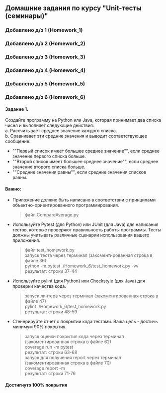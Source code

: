 ## Домашние задания по курсу "Unit-тесты (семинары)"

### Добавлено д/з 1 (Homework_1)

### Добавлено д/з 2 (Homework_2)

### Добавлено д/з 3 (Homework_3)

### Добавлено д/з 4 (Homework_4)

### Добавлено д/з 5 (Homework_5)

### Добавлено д/з 6 (Homework_6)

#### Задание 1. 
Создайте программу на Python или Java, которая принимает два списка чисел и выполняет следующие действия:   
a. Рассчитывает среднее значение каждого списка.   
b. Сравнивает эти средние значения и выводит соответствующее сообщение:
- ""Первый список имеет большее среднее значение"", если среднее значение первого списка больше.
- ""Второй список имеет большее среднее значение"", если среднее значение второго списка больше.
- ""Средние значения равны"", если средние значения списков равны.

#### Важно:
* Приложение должно быть написано в соответствии с принципами объектно-ориентированного программирования.   
    > файл CompareAverage.py
* Используйте Pytest (для Python) или JUnit (для Java) для написания тестов, которые проверяют правильность работы программы. Тесты должны учитывать различные сценарии использования вашего приложения.
    > файл test_homework.py   
    > запуск теста через терминал (закоментированная строка в файле 36)   
    > python -m pytest ./Homework_6/test_homework.py -vv   
    > результат: строки 37-44   
* Используйте pylint (для Python) или Checkstyle (для Java) для проверки качества кода.
    > запуск линтера через терминал (закоментированная строка в файле 47)   
    > pylint ./Homework_6/test_homework.py   
    > результат: строки 48-59   
* Сгенерируйте отчет о покрытии кода тестами. Ваша цель - достичь минимум 90% покрытия.  
    > запуск оценки покрытия кода через терминал (закоментированная строка в файле 62)   
    > coverage run -m pytest   
    > результат: строки 63-68   
    > запуск для получения report через терминал (закоментированная строка в файле 70)   
    > coverage report -m   
    > результат: строки 71-76   

#### Достигнуто 100% покрытия
